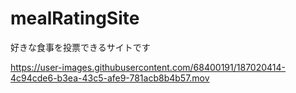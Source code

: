 # mealRatingSite

好きな食事を投票できるサイトです




https://user-images.githubusercontent.com/68400191/187020414-4c94cde6-b3ea-43c5-afe9-781acb8b4b57.mov

